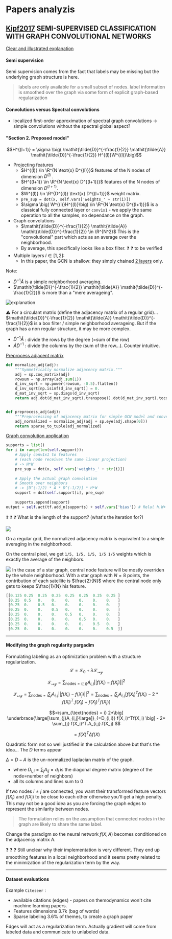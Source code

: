 # Papers analyzis

## [Kipf2017](/external/papers/Kipf2017_8.pdf) SEMI-SUPERVISED CLASSIFICATION WITH GRAPH CONVOLUTIONAL NETWORKS


[Clear and illustrated explanation](https://tkipf.github.io/graph-convolutional-networks/)

#### Semi supervision
Semi supervision comes from the fact that labels may be missing but the underlying graph structure is here.
> labels are only available for a small subset of nodes. label information is smoothed over the graph via
some form of explicit graph-based regularization

#### Convolutions versus Spectral convolutions
- localized first-order approximation of spectral graph convolutions -> simple convolutions without the spectral global aspect?




#### "Section 2. Proposed model"

$$H^{(l+1)} = \sigma \big( \mathit{\tilde{D}}^{-\frac{1}{2}} \mathit{\tilde{A}}   \mathit{\tilde{D}}^{-\frac{1}{2}} H^{(l)}W^{(l)}\big)$$

- Projecting features
  - $H^{(l)} \in \R^{N \text{x} D^{(l)}}$ features of the N nodes of dimension $D^{(l)}$ .
  - $H^{(l+1)} \in \R^{N \text{x} D^{(l+1)}}$ features of the N nodes of dimension $D^{(l+1)}$.
  - $W^{(l)} \in \R^{D^{(l)} \text{x} D^{(l+1)}}$ weight matrix.  
  - `pre_sup = dot(x, self.vars['weights_' + str(i)])`
  - $\sigma \big( W^{(l)}H^{(l)}\big) \in \R^{N \text{x} D^{(l+1)}}$ is a classical fully connected layer or `conv1x1` - we apply the same operation to all the samples, no dependance on the graph. 
- Graph convolutions
  - $\mathit{\tilde{D}}^{-\frac{1}{2}} \mathit{\tilde{A}}   \mathit{\tilde{D}}^{-\frac{1}{2}} \in \R^{N^2}$ This is the "convolutional" part which acts as an average over the neighborhood. 
  - By average, this specifically looks like a box filter.  :question: :question: to be verified 
- Multiple layers $l\in[1, 2]$:
  - In this paper, the GCN is shallow: they simply chained [2 layers](https://github.com/parisots/gcn/blob/master/gcn/models.py#L163C1-L178) only.


Note: 
- $\tilde{D}^{-1} \mathit{\tilde{A}}$ is a simple neighborhood averaging.
- $\mathit{\tilde{D}}^{-\frac{1}{2}} \mathit{\tilde{A}}   \mathit{\tilde{D}}^{-\frac{1}{2}}$ is more than a "mere averageing". 

![explanation](/notes/figures/GCN_explanations.png)


:warning: For a circulant matrix (define the adjacency matrix of a regular grid)... $\mathit{\tilde{D}}^{-\frac{1}{2}} \mathit{\tilde{A}}   \mathit{\tilde{D}}^{-\frac{1}{2}}$ is a box filter / simple neighborhood averageing. But if the graph has a non regular structure, it may be more complex.
- $\tilde{D}^{-1} \mathit{\tilde{A}}$ : divide the rows by the degree (=sum of the row)
- $\mathit{\tilde{A}} \tilde{D}^{-1}$ : divide the columns by the (sum of the row...). Counter intuitive.

[Preprocess adjacent matrix](https://github.com/parisots/gcn/blob/master/gcn/utils.py#L104-L117)


```python
def normalize_adj(adj):
    """Symmetrically normalize adjacency matrix."""
    adj = sp.coo_matrix(adj)
    rowsum = np.array(adj.sum(1))
    d_inv_sqrt = np.power(rowsum, -0.5).flatten()
    d_inv_sqrt[np.isinf(d_inv_sqrt)] = 0.
    d_mat_inv_sqrt = sp.diags(d_inv_sqrt)
    return adj.dot(d_mat_inv_sqrt).transpose().dot(d_mat_inv_sqrt).tocoo()


def preprocess_adj(adj):
    """Preprocessing of adjacency matrix for simple GCN model and conversion to tuple representation."""
    adj_normalized = normalize_adj(adj + sp.eye(adj.shape[0]))
    return sparse_to_tuple(adj_normalized)
```


[Graph convolution application](https://github.com/parisots/gcn/blob/master/gcn/layers.py#L213-L222)
```python
supports = list()
for i in range(len(self.support)):
    # Apply conv1x1 to features 
    # (each node receives the same linear projection)
    # -> H*W
    pre_sup = dot(x, self.vars['weights_' + str(i)])
    
    # Apply the actual graph convolution 
    # Smooth over neighbors 
    # -> [D^(-1/2) * A * D^(-1/2)] * H*W
    support = dot(self.support[i], pre_sup) 
    
    supports.append(support)
output = self.act(tf.add_n(supports) + self.vars['bias']) # Relu( h.W+ bias)
```

:question: :question: :question: What is the length of the support? (what's the iteration for?)




![](/studies/custom_figures/adjacency_smoothing_regular_grid.png)

On a regular grid, the normalized adjacency matrix is equivalent to a simple averaging in the neighborhood.

On the central pixel, we get `1/5, 1/5, 1/5, 1/5 1/5` weights which is exactly the average of the neighbors.

![](/studies/custom_figures/adjacency_smoothing_star.png)
In the case of a star graph, central node feature will be mostly overriden by the whole neighborhood.
With a star graph with $N=8$ points, the contribution of each satellite is $\frac{2}{N}$ where the central node 
only gets to keeps $\frac{1}{N} his feature. 

```python
[[0.125 0.25  0.25  0.25  0.25  0.25  0.25  0.25 ]
 [0.25  0.5   0.    0.    0.    0.    0.    0.   ]
 [0.25  0.    0.5   0.    0.    0.    0.    0.   ]
 [0.25  0.    0.    0.5   0.    0.    0.    0.   ]
 [0.25  0.    0.    0.    0.5   0.    0.    0.   ]
 [0.25  0.    0.    0.    0.    0.5   0.    0.   ]
 [0.25  0.    0.    0.    0.    0.    0.5   0.   ]
 [0.25  0.    0.    0.    0.    0.    0.    0.5  ]]
```
----------

#### Modifying the graph regularity pargadim
Formulating labeling as an optimization problem with a structure regularization.
$$\mathcal{L} = \mathcal{L_0}+ \lambda \mathcal{L_{reg}}  $$

$$\mathcal{L_{reg}} = \sum_{\text{nodes} = (i,j)}A_{i,j} ||f(X_i) - f(X_j)||^2 $$



$$\mathcal{L_{reg}} = \sum_{\text{nodes} = i} \sum_{j} A_{i,j} ||f(X_i) - f(X_j)||^2 = \sum_{\text{nodes} = i} \sum_{j}  A_{i,j} \big[ f(X_i)^Tf(X_i) - 2*f(X_i)^T.f(X_j) + f(X_j)^Tf(X_j) \big]$$

$$=\sum_{\text{nodes} = i} 2*\big[ \underbrace{\large[\sum_{j}A_{i,j}\large]}_{=D_{i,i}}  f(X_i)^Tf(X_i) \big] - 2* \sum_{j} f(X_i)^T.A_{i,j}.f(X_j) $$

$$= f(X)^T \Delta f(X)$$

Quadratic form not so well justified in the calculation above but that's the idea... The $D$ terms appear 

$\Delta = D - A$ is the un-normalized laplacian matrix of the graph. 
- where $D_{i,i}= \sum_j A_{ij} = d_i$ is the diagonal degree matrix (degree of the node=number of neighbors)
- all its columns and lines sum to 0

If two nodes $i \neq j$ are connected, you want their transformed feature vectors $f(X_i)$ and $f(X_j)$ to be close to each other otherwise you'll get a high penalty. This may not be a good idea as you are forcing the graph edges to represent the similarity between nodes.

> The formulation relies on the assumption that connected nodes in the graph are likely to share the same label.

Change the paradigm so the neural network $f(X,A)$ becomes conditioned on the adjacency matrix A.

:question:  :question: :question: Still unclear why their implementation is very different. They end up smoothing features in a local neighborhood
and it seems pretty related to the minimization of the regularization term by the way.


-----------

#### Dataset evaluations
Example `Citeseer` : 
- available citations (edges) - papers on themodynamics won't cite machine learning papers.
-  Features dimensions 3.7k (bag of words)
- Sparse labeling  3.6% of themes,  to create a graph paper

Edges will act as a regularization term. Actually gradient will come from labeled data and communicate to unlabeled data.
